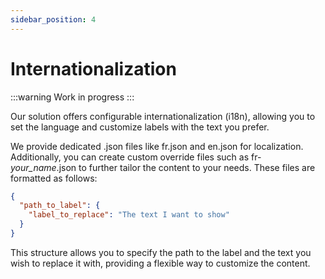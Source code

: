 ```yaml
---
sidebar_position: 4
---
```


# Internationalization

:::warning
Work in progress
:::

Our solution offers configurable internationalization (i18n), allowing you to set the language and customize labels with
the text you prefer.

We provide dedicated .json files like fr.json and en.json for localization. Additionally, you can create custom override
files such as fr-*your_name*.json to further tailor the content to your needs.
These files are formatted as follows:

```json
{
  "path_to_label": {
    "label_to_replace": "The text I want to show"
  }
}
```

This structure allows you to specify the path to the label and the text you wish to replace it with, providing a
flexible way to customize the content.